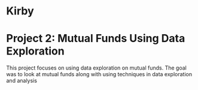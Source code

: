 # Kirby

# Project 2: Mutual Funds Using Data Exploration
  This project focuses on using data exploration on mutual funds. The goal was to look at mutual funds along with using techniques in data exploration and analysis
  
